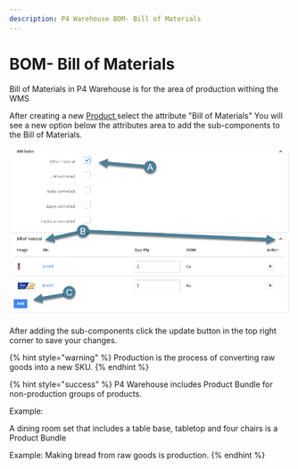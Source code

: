 ```yaml
---
description: P4 Warehouse BOM- Bill of Materials
---
```


# BOM- Bill of Materials

Bill of Materials in P4 Warehouse is for the area of production withing the WMS

After creating a new [Product ](../../miscellaneous/products/)select the attribute "Bill of Materials" You will see a new option below the attributes area to add the sub-components to the Bill of Materials.



![P4 Warehouse Bill of Materials for Production](<../../.gitbook/assets/image (320).png>)

After adding the sub-components click the update button in the top right corner to save your changes.

{% hint style="warning" %}
Production is the process of converting raw goods into a new SKU.
{% endhint %}

{% hint style="success" %}
P4 Warehouse includes Product Bundle for non-production groups of products.&#x20;

Example:&#x20;

A dining room set that includes a table base, tabletop and four chairs is a Product Bundle

Example: Making bread from raw goods is production.
{% endhint %}

